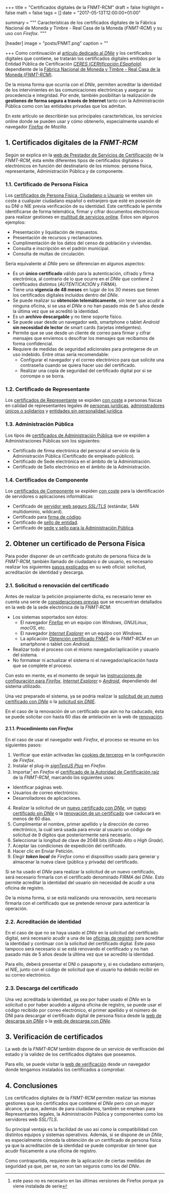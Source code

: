 +++
title = "Certificados digitales de la FNMT-RCM"
draft = false
highlight = false
math = false
tags = []
date = "2017-05-13T12:00:00+01:00"

summary = """
Características de los certificados digitales de la Fábrica Nacional de Moneda y Timbre - Real Casa de la Moneda (*FNMT-RCM*) y su uso con *Firefox*.
"""

[header]
  image = "posts/FNMT.png"
  caption = ""

+++
Como continuación al [artículo dedicado al *DNIe*](/post/dnie/) y los certificados digitales que contiene, se tratarán los certificados digitales emitidos por la Entidad Pública de Certificación [*CERES* (*CERtificación ESpañola*)](http://www.cert.fnmt.es/) dependiente de la [Fábrica Nacional de Moneda y Timbre - Real Casa de la Moneda (*FNMT-RCM*)](http://www.fnmt.es/).

De la misma forma que ocurría con el *DNIe*, permiten acreditar la identidad de los intervinientes en las comunicaciones electrónicas y asegurar su procedencia e integridad. Por ende, también posibilitan la realización de **gestiones de forma segura a través de Internet** tanto con la Administración Pública como con las entidades privadas que los admitan.

En este artículo se describirán sus principales características, los servicios online donde se pueden usar y cómo obtenerlo, especialmente usando el navegador [*Firefox*](https://www.mozilla.org/es-ES/firefox/products/) de *Mozilla*.

## 1. Certificados digitales de la *FNMT-RCM*
Según se explica en la [web de Prestador de Servicios de Certificación](http://www.cert.fnmt.es/certificados) de la *FNMT-RCM*, ésta emite diferentes tipos de certificados digitales o electrónicos en función del destinatario de los mismos: persona física, representante, Administración Pública y de componente.

### 1.1. Certificado de Persona Física
Los [certificados de Persona Física, Ciudadano o Usuario](https://www.sede.fnmt.gob.es/certificados/persona-fisica) se emiten sin coste a cualquier ciudadano español o extranjero que esté en posesión de su DNI o NIE previa verificación de su identidad. Este certificado le permite identificarse de forma telemática, firmar y cifrar documentos electrónicos para realizar gestiones en [multitud de servicios online](https://www.cert.fnmt.es/certificados/donde-usar-certificado). Éstos son algunos ejemplos:

* Presentación y liquidación de impuestos.
* Presentación de recursos y reclamaciones.
* Cumplimentación de los datos del censo de población y viviendas.
* Consulta e inscripción en el padrón municipal.
* Consulta de multas de circulación.

Sería equivalente al *DNIe* pero se diferencian en algunos aspectos:

* Es un **único certificado** válido para la autenticación, cifrado y firma electrónica, al contrario de lo que ocurre en el *DNIe* que contiene 2 certificados distintos (*AUTENTICACIÓN* y *FIRMA*).
* Tiene una **vigencia de 48 meses** en lugar de los 30 meses que tienen los certificados digitales incluidos dentro del *DNIe*.
* Se puede realizar su **obtención telemáticamente**, sin tener que acudir a ninguna oficina, si se usa el *DNIe* o no han pasado más de 5 años desde la última vez que se acreditó la identidad.
* Es un **archivo descargable** y no tiene soporte físico.
* Se puede usar desde un navegador web, smartphone o tablet *Android* **sin necesidad de lector** de smart cards (tarjetas inteligentes).
* Permite que se use desde un cliente de correo para firmar y cifrar mensajes que enviemos o descifrar los mensajes que recibamos de forma confidencial.
* Requiere de medidas de seguridad adicionales para protegerse de un uso indebido. Entre otras sería recomendable:
  * Configurar el navegador y el correo electrónico para que solicite una contraseña cuando se quiera hacer uso del certificado.
  * Realizar una copia de seguridad del certificado digital por si se corrompe o se borra.

### 1.2. Certificado de Representante
Los [certificados de Representante](https://www.sede.fnmt.gob.es/certificados/certificado-de-representante) se expiden [con coste](https://www.sede.fnmt.gob.es/certificados/certificado-de-representante/lista-de-precios) a personas físicas en calidad de representantes legales de [personas jurídicas](https://www.sede.fnmt.gob.es/certificados/certificado-de-representante/persona-juridica), [administradores únicos o solidarios](https://www.sede.fnmt.gob.es/certificados/certificado-de-representante/administrador-unico-solidario) y [entidades sin personalidad jurídica](https://www.sede.fnmt.gob.es/certificados/certificado-de-representante/entidad-sin-personalidad-juridica).

### 1.3. Administración Pública
Los tipos de [certificados de Administración Pública](https://www.sede.fnmt.gob.es/certificados/administracion-publica) que se expiden a Administraciones Públicas son los siguientes:

* Certificado de firma electrónica del personal al servicio de la Administración Pública (Certificado de empleado público). 
* Certificado de Sede electrónica en el ámbito de la Administración.
* Certificado de Sello electrónico en el ámbito de la Administración.

### 1.4. Certificados de Componente
Los [certificados de Componente](https://www.sede.fnmt.gob.es/certificados/certificado-componentes) se expiden [con coste](https://www.cert.fnmt.es/documents/10446703/10511896/Precios_Certificados_Ac_Componentes.pdf) para la identificación de servidores o aplicaciones informáticas:

* Certificado de [servidor web seguro *SSL/TLS*](https://www.cert.fnmt.es/catalogo-de-servicios/certificados-electronicos/certificado-servidor) (estándar, SAN multidominio, wildcard).
* Certificado para [firma de código](https://www.cert.fnmt.es/catalogo-de-servicios/certificados-electronicos/certificado-para-firma-de-codigo).
* Certificado de [sello de entidad](https://www.cert.fnmt.es/catalogo-de-servicios/certificados-electronicos/sello-entidad).
* Certificado de [sede y sello para la Administración Pública](https://www.sede.fnmt.gob.es/certificados/administracion-publica).

## 2. Obtener un certificado de Persona Física
Para poder disponer de un certificado gratuito de persona física de la *FNMT-RCM*, también llamado de ciudadano o de usuario, es necesario realizar los siguientes 	[pasos explicados](https://www.sede.fnmt.gob.es/certificados/persona-fisica) en su web oficial: solicitud, acreditación de identidad y descarga.

### 2.1. Solicitud o renovación del certificado
Antes de realizar la petición propiamente dicha, es necesario tener en cuenta una serie de [consideraciones previas](https://www.sede.fnmt.gob.es/certificados/persona-fisica/obtener-certificado-software/consideraciones-previas) que se encuentran detallados en la web de la sede electrónica de la *FNMT-RCM*:

* Los sistemas soportados son éstos:
  * El navegador [*Firefox*](https://www.mozilla.org/es-ES/firefox/products/) en un equipo con *Windows*, *GNU/Linux*, *macOS*, etc.
  * El navegador [*Internet Explorer*](https://support.microsoft.com/es-es/help/17621/internet-explorer-downloads) en un equipo con *Windows*.
  * La aplicación [Obtención certificado FNMT](https://play.google.com/store/apps/details?id=es.fnmt.android.certtool) de la *FNMT-RCM* en un smartphone o tablet con *Android*.
* Realizar todo el proceso con el mismo navegador/aplicación y usuario del sistema.
* No formatear ni actualizar el sistema ni el navegador/aplicación hasta que se complete el proceso.

Con esto en mente, es el momento de seguir las [instrucciones de configuración para *Firefox*](https://www.sede.fnmt.gob.es/preguntas-frecuentes/certificado-de-persona-fisica/-/asset_publisher/eIal9z2VE0Kb/content/1680-configuracion-necesaria-para-mozilla-firefox?inheritRedirect=false&redirect=https%3A%2F%2Fwww.sede.fnmt.gob.es%3A9440%2Fpreguntas-frecuentes%2Fcertificado-de-persona-fisica%3Fp_p_id%3D101_INSTANCE_eIal9z2VE0Kb%26p_p_lifecycle%3D0%26p_p_state%3Dnormal%26p_p_mode%3Dview%26p_p_col_id%3Dcolumn-2%26p_p_col_count%3D1), [*Internet Explorer*](https://www.sede.fnmt.gob.es/preguntas-frecuentes/certificado-de-persona-fisica/-/asset_publisher/eIal9z2VE0Kb/content/1628-configuracion-para-obtener-o-renovar-el-certificado-con-windows?inheritRedirect=false&redirect=https%3A%2F%2Fwww.sede.fnmt.gob.es%3A9440%2Fpreguntas-frecuentes%2Fcertificado-de-persona-fisica%3Fp_p_id%3D101_INSTANCE_eIal9z2VE0Kb%26p_p_lifecycle%3D0%26p_p_state%3Dnormal%26p_p_mode%3Dview%26p_p_col_id%3Dcolumn-2%26p_p_col_count%3D1) o [*Android*](https://www.sede.fnmt.gob.es/certificados/persona-fisica/obtener-certificado-con-android), dependiendo del sistema utilizado.

Una vez preparado el sistema, ya se podría realizar la [solicitud de un nuevo certificado con *DNIe*](https://www.sede.fnmt.gob.es/certificados/persona-fisica/obtener-certificado-con-dnie/solicitar-certificado) o la [solicitud sin *DNIE*](https://www.sede.fnmt.gob.es/certificados/persona-fisica/obtener-certificado-software/solicitar-certificado).

En el caso de la renovación de un certificado que aún no ha caducado, ésta se puede solicitar con hasta 60 días de antelación en la web de [renovación](https://www.sede.fnmt.gob.es/certificados/persona-fisica/renovar/solicitar-renovacion). 

#### 2.1.1. Procedimiento con *Firefox*
En el caso de usar el navegador web *Firefox*, el proceso se resume en los siguientes pasos:

1. Verificar que están activadas las [cookies de terceros](https://support.mozilla.org/es/kb/configuracion-privacidad-historial-navegacion-funcion-no-quiero-ser-rastreado) en la configuración de *Firefox*.
2. Instalar el plug-in [*signTextJS Plus*](https://addons.mozilla.org/es/firefox/addon/signtextjs-plus/) en *Firefox*.
3. Importar[^unnecessary] en *Firefox* el [certificado de la Autoridad de Certificación raíz](https://www.sede.fnmt.gob.es/documents/10445900/10526749/AC_Raiz_FNMT-RCM_SHA256.cer) de la *FNMT-RCM*, marcando los siguientes usos:
  * Identificar páginas web.
  * Usuarios de correo electrónico.
  * Desarrolladores de aplicaciones.
[^unnecessary]: este paso no es necesario en las últimas versiones de Firefox porque ya viene instalada de serie
4. Realizar la solicitud de un [nuevo certificado con *DNIe*](https://www.sede.fnmt.gob.es/certificados/persona-fisica/obtener-certificado-con-dnie/solicitar-certificado), un [nuevo certificado sin *DNIe*](https://www.sede.fnmt.gob.es/certificados/persona-fisica/obtener-certificado-software/solicitar-certificado) o la [renovación de un certificado](https://www.sede.fnmt.gob.es/certificados/persona-fisica/renovar/solicitar-renovacion) que caducará en menos de 60 días.
  1. Cumplimentar el nombre, primer apellido y la dirección de correo electrónico, la cuál será usada para enviar al usuario un código de solicitud de 9 dígitos que posteriormente será necesario.
  2. Seleccionar la longitud de clave de 2048 bits (*Grado Alto* o *High Grade*).
  3. Aceptar las condiciones de expedición del certificado.
  4. Hacer clic en Enviar Petición.
5. Elegir ***token local*** de *Firefox* como el dispositivo usado para generar y almacenar la nueva clave (pública y privada) del certificado.

Si se ha usado el *DNIe* para realizar la solicitud de un nuevo certificado, será necesario firmarla con el certificado denominado *FIRMA* del *DNIe*. Esto permite acreditar la identidad del usuario sin necesidad de acudir a una oficina de registro.

De la misma forma, si se está realizando una renovación, será necesario firmarla con el certificado que se pretende renovar para autenticar la operación.

### 2.2. Acreditación de identidad
En el caso de que no se haya usado el *DNIe* en la solicitud del certificado digital, será necesario acudir a una de las [oficinas de registro](http://mapaoficinascert.appspot.com/) para acreditar la identidad y continuar con la solicitud del certificado digital. Este paso tampoco será necesario si se está renovando el certificado y no han pasado más de 5 años desde la última vez que se acreditó la identidad.

Para ello, deberá presentar el DNI o pasaporte y, si es ciudadano extranjero, el NIE, junto con el código de solicitud que el usuario ha debido recibir en su correo electrónico.

### 2.3. Descarga del certificado
Una vez acreditada la identidad, ya sea por haber usado el *DNIe* en la solicitud o por haber acudido a alguna oficina de registro, se puede usar el código recibido por correo electrónico, el primer apellido y el número de DNI para descargar el certificado digital de persona física desde la [web de descarga sin *DNIe*](https://www.sede.fnmt.gob.es/certificados/persona-fisica/obtener-certificado-software/descargar-certificado) o la [web de descarga con *DNIe*](https://www.sede.fnmt.gob.es/certificados/persona-fisica/obtener-certificado-con-dnie/descargar-certificado).

## 3. Verificación de certificados
La web de la *FNMT-RCM* también dispone de un servicio de verificación del estado y la validez de los certificados digitales que poseamos.

Para ello, se puede visitar la [web de verificación](https://www.sede.fnmt.gob.es/certificados/persona-fisica/verificar-estado) desde un navegador donde tengamos instalados los certificados a comprobar.

## 4. Conclusiones
Los certificados digitales de la *FNMT-RCM* permiten realizar las mismas gestiones que los certificados que contiene el *DNIe* pero con un mayor alcance, ya que, además de para ciudadanos, también se emplean para Representantes legales, la Administración Pública y componentes como los servidores web *SSL/TLS*.

Su principal ventaja es la facilidad de uso así como la compatibilidad con distintos equipos y sistemas operativos. Además, si se dispone de un *DNIe*, es especialmente cómoda la obtención de un certificado de persona física ya que la acreditación de la identidad se puede comprobar sin tener que acudir físicamente a una oficina de registro.

Como contrapartida, requieren de la aplicación de ciertas medidas de seguridad ya que, per se, no son tan seguros como los del *DNIe*.